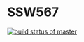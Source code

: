 # SSW567
 [![build status of master](https://app.circleci.com/SeeAnish/SSW567.svg?branch=master)](https://circleci.com/SeeAnish/SSW567)

